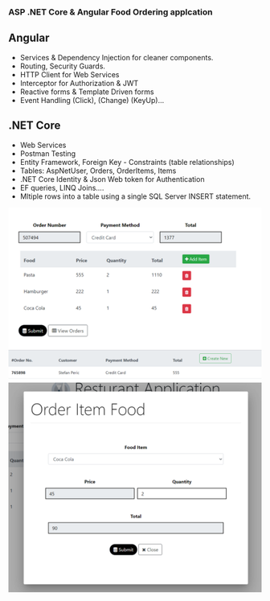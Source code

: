 ### ASP .NET Core & Angular Food Ordering applcation

## Angular
- Services & Dependency Injection for cleaner components.
- Routing, Security Guards. 
- HTTP Client for Web Services
- Interceptor for Authorization & JWT
- Reactive forms & Template Driven forms
- Event Handling (Click), (Change) (KeyUp)...
## .NET Core
- Web Services
- Postman Testing
- Entity Framework, Foreign Key - Constraints (table relationships)
- Tables: AspNetUser, Orders, OrderItems, Items
- .NET Core Identity & Json Web token for Authentication
-  EF queries, LINQ Joins.... 
- Mltiple rows into a table using a single SQL Server INSERT statement.
<img src="screenshots/Screenshot_1.png">
<img src="screenshots/Screenshot_2.png">
<img src="screenshots/Screenshot_3.png">


